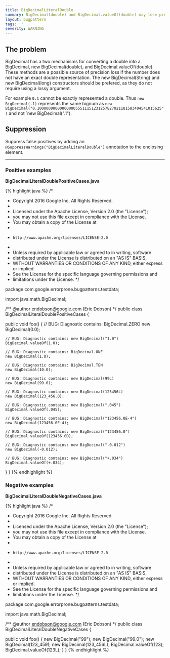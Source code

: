 ```yaml
---
title: BigDecimalLiteralDouble
summary: BigDecimal(double) and BigDecimal.valueOf(double) may lose precision, prefer BigDecimal(String) or BigDecimal(long)
layout: bugpattern
tags: ''
severity: WARNING
---
```


<!--
*** AUTO-GENERATED, DO NOT MODIFY ***
To make changes, edit the @BugPattern annotation or the explanation in docs/bugpattern.
-->

## The problem
BigDecimal has a two mechanisms for converting a double into a BigDecimal, new
BigDecimal(double), and BigDecimal.valueOf(double). These methods are a possible
source of precision loss if the number does not have an exact double
representation. The new BigDecimal(String) and new BigDecimal(long) constructors
should be prefered, as they do not require using a lossy argument.

For example `0.1` cannot be exactly represented a double. Thus
`new BigDecimal(.1)` represents the same bignum as
`new BigDecimal("0.1000000000000000055511151231257827021181583404541015625")`
and not `new BigDecimal(".1").

## Suppression
Suppress false positives by adding an `@SuppressWarnings("BigDecimalLiteralDouble")` annotation to the enclosing element.

----------

### Positive examples
__BigDecimalLiteralDoublePositiveCases.java__

{% highlight java %}
/*
 * Copyright 2016 Google Inc. All Rights Reserved.
 *
 * Licensed under the Apache License, Version 2.0 (the "License");
 * you may not use this file except in compliance with the License.
 * You may obtain a copy of the License at
 *
 *     http://www.apache.org/licenses/LICENSE-2.0
 *
 * Unless required by applicable law or agreed to in writing, software
 * distributed under the License is distributed on an "AS IS" BASIS,
 * WITHOUT WARRANTIES OR CONDITIONS OF ANY KIND, either express or implied.
 * See the License for the specific language governing permissions and
 * limitations under the License.
 */

package com.google.errorprone.bugpatterns.testdata;

import java.math.BigDecimal;

/** @author endobson@google.com (Eric Dobson) */
public class BigDecimalLiteralDoublePositiveCases {

  public void foo() {
    // BUG: Diagnostic contains: BigDecimal.ZERO
    new BigDecimal(0.0);

    // BUG: Diagnostic contains: new BigDecimal("1.0")
    BigDecimal.valueOf(1.0);

    // BUG: Diagnostic contains: BigDecimal.ONE
    new BigDecimal(1.0);

    // BUG: Diagnostic contains: BigDecimal.TEN
    new BigDecimal(10.0);

    // BUG: Diagnostic contains: new BigDecimal(99L)
    new BigDecimal(99.0);

    // BUG: Diagnostic contains: new BigDecimal(123456L)
    new BigDecimal(123_456.0);

    // BUG: Diagnostic contains: new BigDecimal(".045")
    BigDecimal.valueOf(.045);

    // BUG: Diagnostic contains: new BigDecimal("123456.0E-4")
    new BigDecimal(123456.0E-4);

    // BUG: Diagnostic contains: new BigDecimal("123456.0")
    BigDecimal.valueOf(123456.0D);

    // BUG: Diagnostic contains: new BigDecimal("-0.012")
    new BigDecimal(-0.012);

    // BUG: Diagnostic contains: new BigDecimal("+.034")
    BigDecimal.valueOf(+.034);
  }
}
{% endhighlight %}

### Negative examples
__BigDecimalLiteralDoubleNegativeCases.java__

{% highlight java %}
/*
 * Copyright 2016 Google Inc. All Rights Reserved.
 *
 * Licensed under the Apache License, Version 2.0 (the "License");
 * you may not use this file except in compliance with the License.
 * You may obtain a copy of the License at
 *
 *     http://www.apache.org/licenses/LICENSE-2.0
 *
 * Unless required by applicable law or agreed to in writing, software
 * distributed under the License is distributed on an "AS IS" BASIS,
 * WITHOUT WARRANTIES OR CONDITIONS OF ANY KIND, either express or implied.
 * See the License for the specific language governing permissions and
 * limitations under the License.
 */

package com.google.errorprone.bugpatterns.testdata;

import java.math.BigDecimal;

/** @author endobson@google.com (Eric Dobson) */
public class BigDecimalLiteralDoubleNegativeCases {

  public void foo() {
    new BigDecimal("99");
    new BigDecimal("99.0");
    new BigDecimal(123_459);
    new BigDecimal(123_456L);
    BigDecimal.valueOf(123);
    BigDecimal.valueOf(123L);
  }
}
{% endhighlight %}

